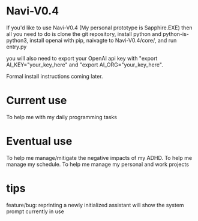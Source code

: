 # Navi-V0.4

If you'd like to use Navi-V0.4 (My personal prototype is Sapphire.EXE) then all you need to do is clone the git repository, install python and python-is-python3, install openai with pip, naivagte to Navi-V0.4/core/, and run entry.py

you will also need to export your OpenAI api key with "export AI_KEY="your_key_here" and "export AI_ORG="your_key_here".

Formal install instructions coming later.

# Current use
To help me with my daily programming tasks

# Eventual use
To help me manage/mitigate the negative impacts of my ADHD. To help me manage my schedule. To help me manage my personal and work projects

# tips
feature/bug: reprinting a newly initialized assistant will show the system prompt currently in use